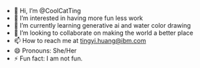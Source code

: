 - 👋 Hi, I’m @CoolCatTing
- 👀 I’m interested in having more fun less work
- 🌱 I’m currently learning generative ai and water color drawing
- 💞️ I’m looking to collaborate on making the world a better place
- 📫 How to reach me at tingyi.huang@ibm.com
- 😄 Pronouns: She/Her
- ⚡ Fun fact: I am not fun.

<!---
CoolCatTing/CoolCatTing is a ✨ special ✨ repository because its `README.md` (this file) appears on your GitHub profile.
You can click the Preview link to take a look at your changes.
--->
